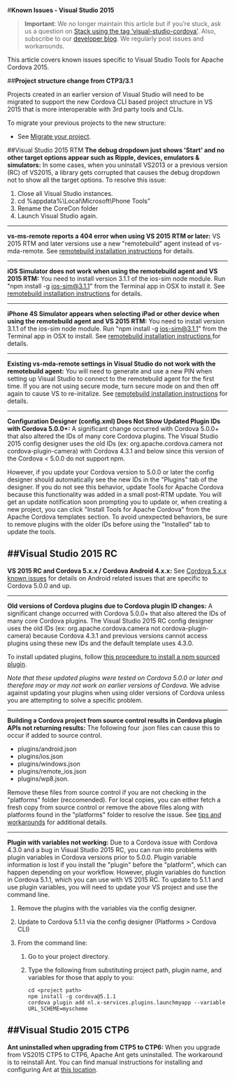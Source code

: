 <properties pageTitle="Known Issues - Visual Studio 2015"
  description="This is an article on bower tutorial"
  services=""
  documentationCenter=""
  authors="kirupa" />
  <tags ms.technology="cordova" s.product="Visual Studio 2015"
     ms.service="na"
     ms.devlang="javascript"
     ms.topic="article"
     ms.tgt_pltfrm="mobile-multiple"
     ms.workload="na"
     ms.date="09/10/2015"
     ms.author="kirupac"/>

#**Known Issues - Visual Studio 2015**

> **Important**: We no longer maintain this article but if you’re stuck, ask us a question on [Stack using the tag ‘visual-studio-cordova'](http://stackoverflow.com/questions/tagged/visual-studio-cordova). Also, subscribe to our [developer blog](http://microsoft.github.io/vstacoblog/). We regularly post issues and workarounds.

This article covers known issues specific to Visual Studio Tools for Apache Cordova 2015.

##**Project structure change from CTP3/3.1**

Projects created in an earlier version of Visual Studio will need to be migrated to support the new Cordova CLI based project structure in VS 2015 that is more interoperable with 3rd party tools and CLIs.

To migrate your previous projects to the new structure:

* See [Migrate your project](../getting-started/migrate-to-vs2015.md).

##Visual Studio 2015 RTM
**The debug dropdown just shows 'Start' and no other target options appear such as Ripple, devices, emulators & simulators:**
In some cases, when you uninstall VS2013 or a previous version (RC) of VS2015, a library gets corrupted that causes the debug dropdown not to show all the target options. To resolve this issue:

1. Close all Visual Studio instances.
2. cd %appdata%\Local\Microsoft\Phone Tools”
3. Rename the CoreCon folder
4. Launch Visual Studio again.

----------
**vs-ms-remote reports a 404 error when using VS 2015 RTM or later:** VS 2015 RTM and later versions use a new "remotebuild" agent instead of vs-mda-remote. See [remotebuild installation instructions](http://go.microsoft.com/fwlink/?LinkID=533745) for details.

----------
**iOS Simulator does not work when using the remotebuild agent and VS 2015 RTM:** You need to install version 3.1.1 of the ios-sim node module. Run "npm install -g ios-sim@3.1.1" from the Terminal app in OSX to install it. See [remotebuild installation instructions](http://go.microsoft.com/fwlink/?LinkID=533745) for details.

----------
**iPhone 4S Simulator appears when selecting iPad or other device when using the remotebuild agent and VS 2015 RTM:** You need to install version 3.1.1 of the ios-sim node module. Run "npm install -g ios-sim@3.1.1" from the Terminal app in OSX to install. See [remotebuild installation instructions ](http://go.microsoft.com/fwlink/?LinkID=533745) for details.

----------
**Existing vs-mda-remote settings in Visual Studio do not work with the remotebuild agent:** You will need to generate and use a new PIN when setting up Visual Studio to connect to the remotebuild agent for the first time. If you are not using secure mode, turn secure mode on and then off again to cause VS to re-initalize. See [remotebuild installation instructions](http://go.microsoft.com/fwlink/?LinkID=533745) for details.

----------
**Configuration Designer (config.xml) Does Not Show Updated Plugin IDs with Cordova 5.0.0+:** A significant change occurred with Cordova 5.0.0+ that also altered the IDs of many core Cordova plugins. The Visual Studio 2015 config designer uses the old IDs (ex: org.apache.cordova.camera not cordova-plugin-camera) with Cordova 4.3.1 and below since this version of the Cordova < 5.0.0 do not support npm.

However, if you update your Cordova version to 5.0.0 or later the config designer should automatically see the new IDs in the "Plugins" tab of the designer. If you do not see this behavior, update Tools for Apache Cordova because this functionality was added in a small post-RTM update. You will get an update notification soon prompting you to update or, when creating a new project, you can click "Install Tools for Apache Cordova" from the Apache Cordova templates section. To avoid unexpected behaviors, be sure to remove plugins with the older IDs before using the "Installed" tab to update the tools.

##Visual Studio 2015 RC
----------
**VS 2015 RC and Cordova 5.x.x / Cordova Android 4.x.x:** See [Cordova 5.x.x known issues](known-issues-cordova5.md) for details on Android related issues that are specific to Cordova 5.0.0 and up.

----------
**Old versions of Cordova plugins due to Cordova plugin ID changes:** A significant change occurred with Cordova 5.0.0+ that also altered the IDs of many core Cordova plugins. The Visual Studio 2015 RC config designer uses the old IDs (ex: org.apache.cordova.camera not cordova-plugin-camera) because Cordova 4.3.1 and previous versions cannot access plugins using these new IDs and the default template uses 4.3.0.

To install updated plugins, follow [this proceedure to install a npm sourced plugin](../tips-and-workarounds/general/tips-and-workarounds-general-readme.md#plugin-npm).

*Note that these updated plugins were tested on Cordova 5.0.0 or later and therefore may or may not work on earlier versions of Cordova.* We advise against updating your plugins when using older versions of Cordova unless you are attempting to solve a specific problem.

----------
**Building a Cordova project from source control results in Cordova plugin APIs not returning results:** The following four .json files can cause this to occur if added to source control.

- plugins/android.json
- plugins/ios.json
- plugins/windows.json
- plugins/remote_ios.json
- plugins/wp8.json.

Remove these files from source control if you are not checking in the "platforms" folder (reccomended). For local copies, you can either fetch a fresh copy from source control or remove the above files along with platforms found in the "platforms" folder to resolve the issue. See [tips and workarounds](../tips-and-workarounds/general/tips-and-workarounds-general-readme.md#missingexclude) for additional details.

----------
**Plugin with variables not working:** Due to a Cordova issue with Cordova 4.3.0 and a bug in Visual Studio 2015 RC, you can run into problems with plugin variables in Cordova versions prior to 5.0.0. Plugin variable information is lost if you install the "plugin" before the "platform", which can happen depending on your workflow. However, plugin variables do function in Cordova 5.1.1, which you can use with VS 2015 RC. To update to 5.1.1 and use plugin variables, you will need to update your VS project and use the command line.

 1. Remove the plugins with the variables via the config designer.

 2. Update to Cordova 5.1.1 via the config designer (Platforms > Cordova CLI)

 3. From the command line:
	 1. Go to your project directory.
	 2. Type the following from substituting project path, plugin name, and variables for those that apply to you:

	    ~~~~~~~~~~~~~~
        cd <project path>
		npm install -g cordova@5.1.1
        cordova plugin add nl.x-services.plugins.launchmyapp --variable URL_SCHEME=myscheme
	    ~~~~~~~~~~~~~~

##Visual Studio 2015 CTP6
----------
**Ant uninstalled when upgrading from CTP5 to CTP6:** When you upgrade from VS2015 CTP5 to CTP6, Apache Ant gets uninstalled. The workaround is to reinstall Ant. You can find manual instructions for installing and configuring Ant at [this location](https://msdn.microsoft.com/en-us/library/dn757054.aspx#InstallTools).
